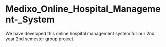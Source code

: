 # Medixo_Online_Hospital_Management-_System
We have developed this online hospital management system for our 2nd year 2nd semester group project.
